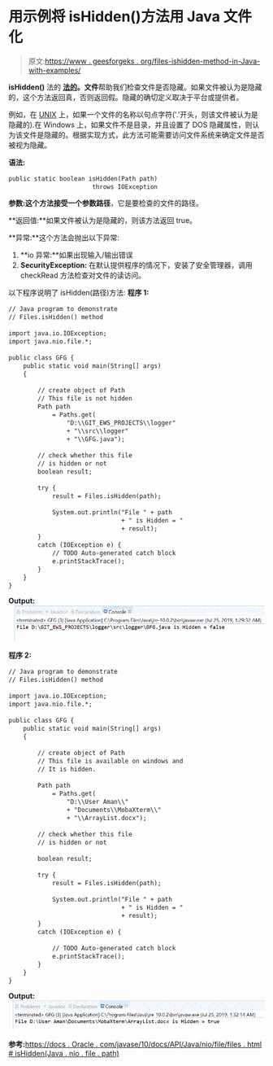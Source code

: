 # 用示例将 isHidden()方法用 Java 文件化

> 原文:[https://www . geesforgeks . org/files-ishidden-method-in-Java-with-examples/](https://www.geeksforgeeks.org/files-ishidden-method-in-java-with-examples/)

**isHidden()** 法的 **[法的](https://www.geeksforgeeks.org/tag/java-nio-file-package/)。文件**帮助我们检查文件是否隐藏。如果文件被认为是隐藏的，这个方法返回真，否则返回假。隐藏的确切定义取决于平台或提供者。

例如，在 [UNIX](https://www.geeksforgeeks.org/introduction-to-unix-system/) 上，如果一个文件的名称以句点字符('.'开头，则该文件被认为是隐藏的).在 Windows 上，如果文件不是目录，并且设置了 DOS 隐藏属性，则认为该文件是隐藏的。根据实现方式，此方法可能需要访问文件系统来确定文件是否被视为隐藏。

**语法:**

```
public static boolean isHidden(Path path)
                       throws IOException

```

**参数:**这个方法接受一个参数**路径**，它是要检查的文件的路径。

**返回值:**如果文件被认为是隐藏的，则该方法返回 true。

**异常:**这个方法会抛出以下异常:

1.  **io 异常:**如果出现输入/输出错误
2.  **SecurityException:** 在默认提供程序的情况下，安装了安全管理器，调用 checkRead 方法检查对文件的读访问。

以下程序说明了 isHidden(路径)方法:
**程序 1:**

```
// Java program to demonstrate
// Files.isHidden() method

import java.io.IOException;
import java.nio.file.*;

public class GFG {
    public static void main(String[] args)
    {

        // create object of Path
        // This file is not hidden
        Path path
            = Paths.get(
                "D:\\GIT_EWS_PROJECTS\\logger"
                + "\\src\\logger"
                + "\\GFG.java");

        // check whether this file
        // is hidden or not
        boolean result;

        try {
            result = Files.isHidden(path);

            System.out.println("File " + path
                               + " is Hidden = "
                               + result);
        }
        catch (IOException e) {
            // TODO Auto-generated catch block
            e.printStackTrace();
        }
    }
}
```

**Output:**![](img/4c5e736330b06e945f95655d386cc0ef.png)

**程序 2:**

```
// Java program to demonstrate
// Files.isHidden() method

import java.io.IOException;
import java.nio.file.*;

public class GFG {
    public static void main(String[] args)
    {

        // create object of Path
        // This file is available on windows and
        // It is hidden.

        Path path
            = Paths.get(
                "D:\\User Aman\\"
                + "Documents\\MobaXterm\\"
                + "\\ArrayList.docx");

        // check whether this file
        // is hidden or not

        boolean result;

        try {
            result = Files.isHidden(path);

            System.out.println("File " + path
                               + " is Hidden = "
                               + result);
        }
        catch (IOException e) {

            // TODO Auto-generated catch block
            e.printStackTrace();
        }
    }
}
```

**Output:**![](img/44ae92c9bc93eaed37b2a772f9027a99.png)

**参考:**[https://docs . Oracle . com/javase/10/docs/API/Java/nio/file/files . html # isHidden(Java . nio . file . path)](https://docs.oracle.com/javase/10/docs/api/java/nio/file/Files.html#isHidden(java.nio.file.Path))